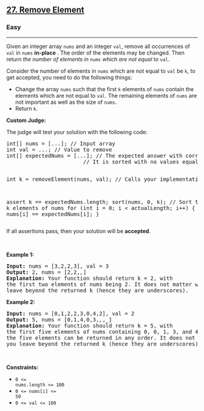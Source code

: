 <h2>
    <a href="https://leetcode.com/problems/remove-element/"
    >27. Remove Element</a
    >
</h2>
<h3>Easy</h3>
<hr />
<div>
    <p>
    Given an integer array <code>nums</code> and an integer
    <code>val</code>, remove all occurrences of <code>val</code> in
    <code>nums</code>
    <strong>in-place</strong>
    . The order of the elements may be changed. Then return
    <em>the number of elements in </em><code>nums</code
    ><em> which are not equal to </em><code>val</code>.
    </p>
    <p>
    Consider the number of elements in <code>nums</code> which are not equal
    to <code>val</code> be <code>k</code>, to get accepted, you need to do
    the following things:
    </p>
    <ul>
    <li>
        Change the array <code>nums</code> such that the first
        <code>k</code> elements of <code>nums</code> contain the elements
        which are not equal to <code>val</code>. The remaining elements of
        <code>nums</code> are not important as well as the size of
        <code>nums</code>.
    </li>
    <li>Return <code>k</code>.</li>
    </ul>
    <p><strong>Custom Judge:</strong></p>
    <p>The judge will test your solution with the following code:</p>
    <pre>
int[] nums = [...]; // Input array
int val = ...; // Value to remove
int[] expectedNums = [...]; // The expected answer with correct length.
                        // It is sorted with no values equaling val.

int k = removeElement(nums, val); // Calls your implementation

assert k == expectedNums.length;
sort(nums, 0, k); // Sort the first k elements of nums
for (int i = 0; i &lt; actualLength; i++) {
assert nums[i] == expectedNums[i];
}
</pre
    >
    <p>
    If all assertions pass, then your solution will be
    <strong>accepted</strong>.
    </p>
    <p>&nbsp;</p>
    <p><strong class="example">Example 1:</strong></p>
    <pre><strong>Input:</strong> nums = [3,2,2,3], val = 3
<strong>Output:</strong> 2, nums = [2,2,_,_]
<strong>Explanation:</strong> Your function should return k = 2, with the first two elements of nums being 2.
It does not matter what you leave beyond the returned k (hence they are underscores).
</pre>
    <p><strong class="example">Example 2:</strong></p>
    <pre><strong>Input:</strong> nums = [0,1,2,2,3,0,4,2], val = 2
<strong>Output:</strong> 5, nums = [0,1,4,0,3,_,_,_]
<strong>Explanation:</strong> Your function should return k = 5, with the first five elements of nums containing 0, 0, 1, 3, and 4.
Note that the five elements can be returned in any order.
It does not matter what you leave beyond the returned k (hence they are underscores).
</pre>
    <p>&nbsp;</p>
    <p><strong>Constraints:</strong></p>
    <ul>
    <li><code>0 &lt;= nums.length &lt;= 100</code></li>
    <li><code>0 &lt;= nums[i] &lt;= 50</code></li>
    <li><code>0 &lt;= val &lt;= 100</code></li>
    </ul>
</div>
